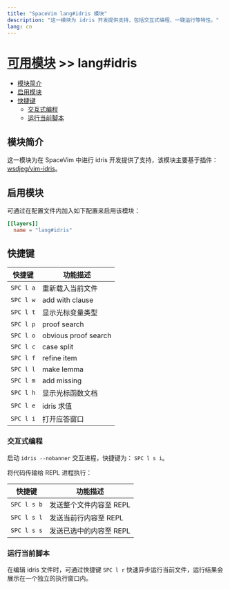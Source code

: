 ```yaml
---
title: "SpaceVim lang#idris 模块"
description: "这一模块为 idris 开发提供支持，包括交互式编程、一键运行等特性。"
lang: cn
---
```


# [可用模块](../../) >> lang#idris

<!-- vim-markdown-toc GFM -->

- [模块简介](#模块简介)
- [启用模块](#启用模块)
- [快捷键](#快捷键)
  - [交互式编程](#交互式编程)
  - [运行当前脚本](#运行当前脚本)

<!-- vim-markdown-toc -->

## 模块简介

这一模块为在 SpaceVim 中进行 idris 开发提供了支持，该模块主要基于插件：[wsdjeg/vim-idris](https://github.com/wsdjeg/vim-idris)。

## 启用模块

可通过在配置文件内加入如下配置来启用该模块：

```toml
[[layers]]
  name = "lang#idris"
```

## 快捷键

| 快捷键    | 功能描述             |
| --------- | -------------------- |
| `SPC l a` | 重新载入当前文件     |
| `SPC l w` | add with clause      |
| `SPC l t` | 显示光标变量类型     |
| `SPC l p` | proof search         |
| `SPC l o` | obvious proof search |
| `SPC l c` | case split           |
| `SPC l f` | refine item          |
| `SPC l l` | make lemma           |
| `SPC l m` | add missing          |
| `SPC l h` | 显示光标函数文档     |
| `SPC l e` | idris 求值           |
| `SPC l i` | 打开应答窗口         |

### 交互式编程

启动 `idris --nobanner` 交互进程，快捷键为： `SPC l s i`。

将代码传输给 REPL 进程执行：

| 快捷键      | 功能描述                |
| ----------- | ----------------------- |
| `SPC l s b` | 发送整个文件内容至 REPL |
| `SPC l s l` | 发送当前行内容至 REPL   |
| `SPC l s s` | 发送已选中的内容至 REPL |

### 运行当前脚本

在编辑 idris 文件时，可通过快捷键 `SPC l r` 快速异步运行当前文件，运行结果会展示在一个独立的执行窗口内。
